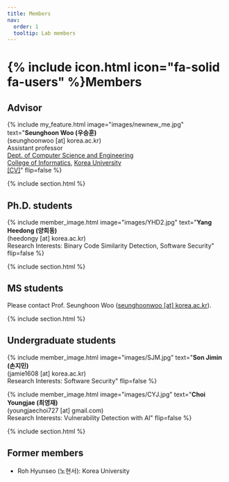 ```yaml
---
title: Members
nav:
  order: 1
  tooltip: Lab members
---
```


# {% include icon.html icon="fa-solid fa-users" %}Members

## Advisor

{%
  include my_feature.html
  image="images/newnew_me.jpg"
  text="**Seunghoon Woo (우승훈)**<br>(seunghoonwoo [at] korea.ac.kr)<br>Assistant professor<br>[Dept. of Computer Science and Engineering](https://cs.korea.ac.kr/)<br>[College of Informatics](https://info.korea.ac.kr/), [Korea University](https://www.korea.ac.kr/)<br>[[CV]](/assets/CV.pdf)"
  flip=false
%}

{% include section.html %}

## Ph.D. students

{%
  include member_image.html
  image="images/YHD2.jpg"
  text="**Yang Heedong (양희동)**<br>(heedongy [at] korea.ac.kr)<br>Research Interests: Binary Code Similarity Detection, Software Security"
  flip=false
%}

{% include section.html %}

## MS students

Please contact Prof. Seunghoon Woo (<U>seunghoonwoo [at] korea.ac.kr</U>).

{% include section.html %}

## Undergraduate students

{%
  include member_image.html
  image="images/SJM.jpg"
  text="**Son Jimin (손지민)**<br>(jamie1608 [at] korea.ac.kr)<br>Research Interests: Software Security"
  flip=false
%}


<!-- {%
  include member_image.html
  image="images/NHS.jpg"
  text="**Roh Hyunseo (노현서)**<br>(milknono [at] korea.ac.kr)<br>Research Interests: AI related Software Security"
  flip=false
%} -->

{%
  include member_image.html
  image="images/CYJ.jpg"
  text="**Choi Youngjae (최영재)**<br>(youngjaechoi727 [at] gmail.com)<br>Research Interests: Vulnerability Detection with AI"
  flip=false
%}

{% include section.html %}

## Former members

* Roh Hyunseo (노현서): Korea University


